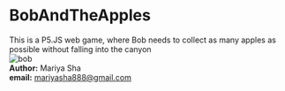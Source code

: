 # BobAndTheApples
This is a P5.JS web game, where Bob needs to collect as many apples as possible without falling into the canyon
<br>
![bob](https://user-images.githubusercontent.com/32107652/100143992-feaadc00-2e4a-11eb-9703-0dd00f7205d2.png)
<br>
<b>Author:</b> Mariya Sha
<br>
<b>email:</b> mariyasha888@gmail.com
